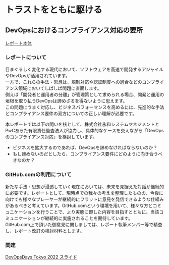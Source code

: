 # トラストをともに駆ける
## DevOpsにおけるコンプライアンス対応の要所
[レポート本体](https://www.pwc.com/jp/ja/knowledge/thoughtleadership/2022/assets/pdf/dev-ops220228.pdf)

### レポートについて
目まぐるしく変化する現代において、ソフトウェアを高速で開発するアジャイルやDevOpsが活用されています。  
一方で、これらの手法・思想は、規制対応や認証制度への適合などのコンプライアンス領域においてしばしば問題に直面します。  
例えば「開発者と運用者の分離」が管理策として求められる場合、開発と運用の垣根を取り払うDevOpsは諦めざるを得ないように思えます。  
この問題にうまく対応し、ビジネスパフォーマンスを高めるには、先進的な手法とコンプライアンス要件の双方についての正しい理解が必要です。  

本レポートでは以下の問いを核として、株式会社永和システムマネジメントとPwCあらた有限責任監査法人が協力し、具体的なケースを交えながら「DevOpsのコンプライアンス対応」を検討しています。

- ビジネスを拡大するのであれば、DevOpsを諦めなければならないのか？  
- もし諦めないのだとしたら、コンプライアンス要件にどのように向き合うべきなのか？

### GitHub.comの利用について
新たな手法・思想が浸透していく現在においては、未来を見据えた対話が継続的に必要です。レポートとして、現時点での我々の考えを整理したものの、今後に向けても様々なプレーヤーが継続的にフラットに意見を発信できるような仕組みがあるべきと考えています。GitHub.comという環境を用いて、様々な方とコミュニケーションを行うことで、より実態に即した内容を目指すとともに、当該コミュニケーションが継続的に実施されることを期待しています。  
GitHub.com上で頂いた御意見に関しましては、レポート執筆メンバー等で精査し、レポート改訂の検討材料とします。 

### 関連
[DevOpsDays Tokyo 2022 スライド](https://www.pwc.com/jp/ja/knowledge/thoughtleadership/2022/assets/pdf/dev-ops220228.pdf)

